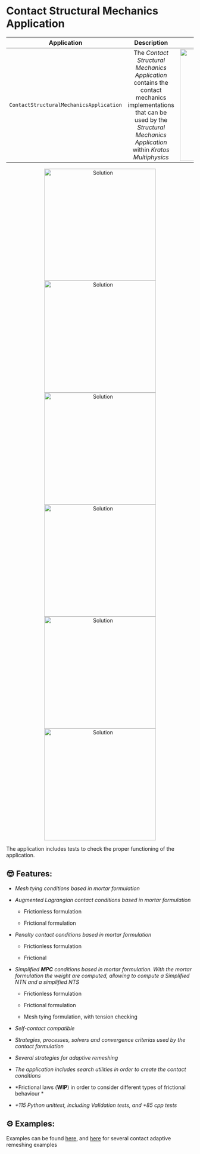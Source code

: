 # Contact Structural Mechanics Application 
 
 |             **Application**             |                                                                                    **Description**                                                                                    |                              **Status**                              | **Authors** |
|:---------------------------------------:|:-------------------------------------------------------------------------------------------------------------------------------------------------------------------------------------:|:--------------------------------------------------------------------:|:-----------:|
| `ContactStructuralMechanicsApplication` | The *Contact Structural Mechanics Application* contains the contact mechanics implementations that can be used by the *Structural Mechanics Application* within *Kratos Multiphysics* | <img src="https://img.shields.io/badge/Status-%F0%9F%94%A7Maintained-blue"  width="300px"> | Vicente Mataix Ferrándiz *(vmataix@altair.com)* <br /> Alejandro Cornejo Velázquez *(acornejo@cimne.upc.edu )*  |
 
<p align="center">
  <img src="https://raw.githubusercontent.com/KratosMultiphysics/Examples/master/contact_structural_mechanics/validation/double_arch/data/result.gif" alt="Solution" style="width: 300px;"/>
 <img src="https://raw.githubusercontent.com/KratosMultiphysics/Examples/master/contact_structural_mechanics/validation/double_arch/data/result_frictional.gif" alt="Solution" style="width: 300px;"/>
 <img src="https://raw.githubusercontent.com/KratosMultiphysics/Examples/master/contact_structural_mechanics/use_cases/in_ring/data/animation.gif" alt="Solution" style="width: 300px;"/>
  <img src="https://github.com/KratosMultiphysics/Examples/raw/master/contact_structural_mechanics/use_cases/hyperelastic_tubes/data/half_cylinders.gif" alt="Solution" style="width: 300px;"/>
 <img src="https://raw.githubusercontent.com/KratosMultiphysics/Examples/master/mmg_remeshing_examples/use_cases/contacting_cylinders/data/nodal_h.gif" alt="Solution" style="width: 300px;"/>
  <img src="https://raw.githubusercontent.com/KratosMultiphysics/Examples/master/contact_structural_mechanics/use_cases/self_contact/data/animation.gif" alt="Solution" style="width: 300px;"/>
</p>

The application includes tests to check the proper functioning of the application.
 
## 😎 Features: 
 
- *Mesh tying conditions based in mortar formulation*
 
- *Augmented Lagrangian contact conditions based in mortar formulation*
 
    * Frictionless formulation

    * Frictional formulation

- *Penalty contact conditions based in mortar formulation*

     * Frictionless formulation

     * Frictional

- *Simplified **MPC** conditions based in mortar formulation. With the mortar formulation the weight are computed, allowing to compute a Simplified *NTN* and a simplified *NTS**

     * Frictionless formulation

     * Frictional formulation

     * Mesh tying formulation, with tension checking
 
- *Self-contact compatible*

- *Strategies, processes, solvers and convergence criterias used by the contact formulation*

- *Several strategies for adaptive remeshing*
 
- *The application includes search utilities in order to create the contact conditions*

- *Frictional laws (**WIP**) in order to consider different types of frictional behaviour *

- *+115 Python unittest, including Validation tests, and +85 cpp tests*

## ⚙️ Examples:

Examples can be found [here](https://github.com/KratosMultiphysics/Examples/tree/master/contact_structural_mechanics), and [here](https://github.com/KratosMultiphysics/Examples/tree/master/mmg_remeshing_examples/) for several contact adaptive remeshing examples
